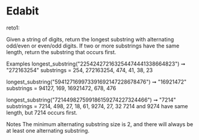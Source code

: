 # Edabit

reto1:

Given a string of digits, return the longest substring with alternating odd/even or even/odd digits. If two or more substrings have the same length, return the substring that occurs first.

Examples
longest_substring("225424272163254474441338664823") ➞ "272163254"
 substrings = 254, 272163254, 474, 41, 38, 23

longest_substring("594127169973391692147228678476") ➞ "16921472"
 substrings = 94127, 169, 16921472, 678, 476

longest_substring("721449827599186159274227324466") ➞ "7214"
 substrings = 7214, 498, 27, 18, 61, 9274, 27, 32
 7214 and 9274 have same length, but 7214 occurs first.
 
Notes
The minimum alternating substring size is 2, and there will always be at least one alternating substring.
